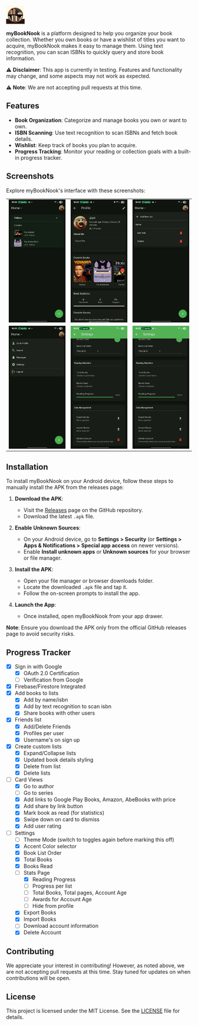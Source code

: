 <img src="./assets/app_icon.png" alt="myBookNook App Icon" width="50" height="50"/>

**myBookNook** is a platform designed to help you organize your book collection. Whether you own books or have a wishlist of titles you want to acquire, myBookNook makes it easy to manage them. Using text recognition, you can scan ISBNs to quickly query and store book information.

⚠️ **Disclaimer**: This app is currently in testing. Features and functionality may change, and some aspects may not work as expected.

⚠️ **Note**: We are not accepting pull requests at this time.

## Features

- **Book Organization**: Categorize and manage books you own or want to own.
- **ISBN Scanning**: Use text recognition to scan ISBNs and fetch book details.
- **Wishlist**: Keep track of books you plan to acquire.
- **Progress Tracking**: Monitor your reading or collection goals with a built-in progress tracker.

## Screenshots

Explore myBookNook's interface with these screenshots:

<table>
  <tr>
    <td><img src="./assets/screenshots/screenshot1.png" alt="Screenshot 1" width="200"/></td>
    <td><img src="./assets/screenshots/screenshot2.png" alt="Screenshot 2" width="200"/></td>
    <td><img src="./assets/screenshots/screenshot3.jpg" alt="Screenshot 3" width="200"/></td>
  </tr>
  <tr>
    <td><img src="./assets/screenshots/screenshot4.jpg" alt="Screenshot 4" width="200"/></td>
    <td><img src="./assets/screenshots/screenshot5.jpg" alt="Screenshot 5" width="200"/></td>
    <td><img src="./assets/screenshots/screenshot6.jpg" alt="Screenshot 6" width="200"/></td>
  </tr>
</table>

## Installation

To install myBookNook on your Android device, follow these steps to manually install the APK from the releases page:

1. **Download the APK**:
   - Visit the [Releases](https://github.com/art-was-here/mybooknook/releases) page on the GitHub repository.
   - Download the latest `.apk` file.

2. **Enable Unknown Sources**:
   - On your Android device, go to **Settings > Security** (or **Settings > Apps & Notifications > Special app access** on newer versions).
   - Enable **Install unknown apps** or **Unknown sources** for your browser or file manager.

3. **Install the APK**:
   - Open your file manager or browser downloads folder.
   - Locate the downloaded `.apk` file and tap it.
   - Follow the on-screen prompts to install the app.

4. **Launch the App**:
   - Once installed, open myBookNook from your app drawer.

**Note**: Ensure you download the APK only from the official GitHub releases page to avoid security risks.

## Progress Tracker

- [x] Sign in with Google
  - [x] OAuth 2.0 Certification
  - [ ] Verification from Google
- [x] Firebase/Firestore Integrated
- [x] Add books to lists
  - [x] Add by name/isbn
  - [x] Add by text recognition to scan isbn
  - [x] Share books with other users
- [x] Friends list
  - [x] Add/Delete Friends
  - [x] Profiles per user
  - [x] Username's on sign up
- [x] Create custom lists
  - [x] Expand/Collapse lists
  - [x] Updated book details styling
  - [x] Delete from list
  - [x] Delete lists
- [ ] Card Views
  - [x] Go to author
  - [ ] Go to series
  - [x] Add links to Google Play Books, Amazon, AbeBooks with price
  - [x] Add share by link button
  - [x] Mark book as read (for statistics)
  - [x] Swipe down on card to dismiss
  - [x] Add user rating
- [ ] Settings
  - [ ] Theme Mode (switch to toggles again before marking this off)
  - [x] Accent Color selector
  - [x] Book List Order
  - [x] Total Books
  - [x] Books Read
  - [ ] Stats Page
    - [x] Reading Progress
    - [ ] Progress per list
    - [ ] Total Books, Total pages, Account Age
    - [ ] Awards for Account Age
    - [ ] Hide from profile
  - [x] Export Books
  - [x] Import Books
  - [ ] Download account information
  - [x] Delete Account

## Contributing

We appreciate your interest in contributing! However, as noted above, we are not accepting pull requests at this time. Stay tuned for updates on when contributions will be open.

## License

This project is licensed under the MIT License. See the [LICENSE](LICENSE) file for details.

